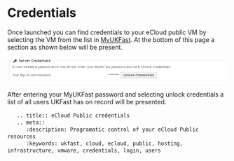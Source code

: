 # Credentials

Once launched you can find credentials to your eCloud public VM by selecting the VM from the list in [MyUKFast](https://portal.ans.co.uk/ecloud-public). At the bottom of this page a section as shown below will be present.

![creds](files/creds.png)

After entering your MyUKFast password and selecting unlock credentials a list of all users UKFast has on record will be presented.

```eval_rst
   .. title:: eCloud Public credentials
   .. meta::
      :description: Programatic control of your eCloud Public resources
      :keywords: ukfast, cloud, ecloud, public, hosting, infrastructure, vmware, credentials, login, users
```
